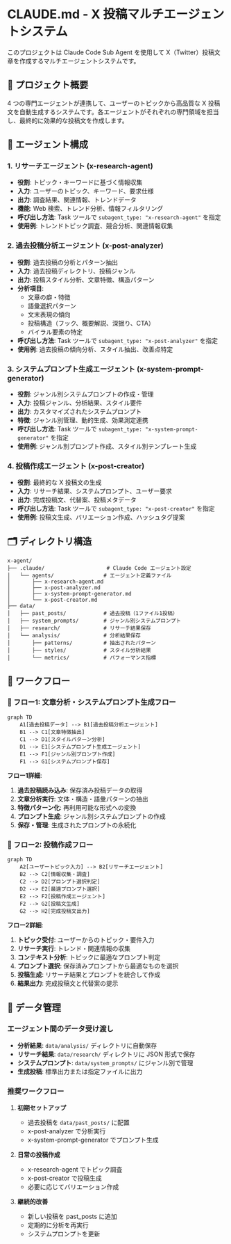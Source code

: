 # CLAUDE.md - X 投稿マルチエージェントシステム

このプロジェクトは Claude Code Sub Agent を使用して X（Twitter）投稿文章を作成するマルチエージェントシステムです。

## 🎯 プロジェクト概要

4 つの専門エージェントが連携して、ユーザーのトピックから高品質な X 投稿文を自動生成するシステムです。各エージェントがそれぞれの専門領域を担当し、最終的に効果的な投稿文を作成します。

## 🤖 エージェント構成

### 1. リサーチエージェント (x-research-agent)

- **役割**: トピック・キーワードに基づく情報収集
- **入力**: ユーザーのトピック、キーワード、要求仕様
- **出力**: 調査結果、関連情報、トレンドデータ
- **機能**: Web 検索、トレンド分析、情報フィルタリング
- **呼び出し方法**: Task ツールで `subagent_type: "x-research-agent"` を指定
- **使用例**: トレンドトピック調査、競合分析、関連情報収集

### 2. 過去投稿分析エージェント (x-post-analyzer)

- **役割**: 過去投稿の分析とパターン抽出
- **入力**: 過去投稿ディレクトリ、投稿ジャンル
- **出力**: 投稿スタイル分析、文章特徴、構造パターン
- **分析項目**:
  - 文章の癖・特徴
  - 語彙選択パターン
  - 文末表現の傾向
  - 投稿構造（フック、概要解説、深掘り、CTA）
  - バイラル要素の特定
- **呼び出し方法**: Task ツールで `subagent_type: "x-post-analyzer"` を指定
- **使用例**: 過去投稿の傾向分析、スタイル抽出、改善点特定

### 3. システムプロンプト生成エージェント (x-system-prompt-generator)

- **役割**: ジャンル別システムプロンプトの作成・管理
- **入力**: 投稿ジャンル、分析結果、スタイル要件
- **出力**: カスタマイズされたシステムプロンプト
- **特徴**: ジャンル別管理、動的生成、効果測定連携
- **呼び出し方法**: Task ツールで `subagent_type: "x-system-prompt-generator"` を指定
- **使用例**: ジャンル別プロンプト作成、スタイル別テンプレート生成

### 4. 投稿作成エージェント (x-post-creator)

- **役割**: 最終的な X 投稿文の生成
- **入力**: リサーチ結果、システムプロンプト、ユーザー要求
- **出力**: 完成投稿文、代替案、投稿メタデータ
- **呼び出し方法**: Task ツールで `subagent_type: "x-post-creator"` を指定
- **使用例**: 投稿文生成、バリエーション作成、ハッシュタグ提案

## 🗂️ ディレクトリ構造

```
x-agent/
├── .claude/                    # Claude Code エージェント設定
│   └── agents/                # エージェント定義ファイル
│       ├── x-research-agent.md
│       ├── x-post-analyzer.md
│       ├── x-system-prompt-generator.md
│       └── x-post-creator.md
├── data/
│   ├── past_posts/            # 過去投稿（1ファイル1投稿）
│   ├── system_prompts/        # ジャンル別システムプロンプト
│   ├── research/              # リサーチ結果保存
│   └── analysis/              # 分析結果保存
│       ├── patterns/          # 抽出されたパターン
│       ├── styles/            # スタイル分析結果
│       └── metrics/           # パフォーマンス指標
```

## 🔄 ワークフロー

### 📝 フロー1: 文章分析・システムプロンプト生成フロー

```mermaid
graph TD
    A1[過去投稿データ] --> B1[過去投稿分析エージェント]
    B1 --> C1[文章特徴抽出]
    C1 --> D1[スタイルパターン分析]
    D1 --> E1[システムプロンプト生成エージェント]
    E1 --> F1[ジャンル別プロンプト作成]
    F1 --> G1[システムプロンプト保存]
```

**フロー1詳細**:
1. **過去投稿読み込み**: 保存済み投稿データの取得
2. **文章分析実行**: 文体・構造・語彙パターンの抽出
3. **特徴パターン化**: 再利用可能な形式への変換
4. **プロンプト生成**: ジャンル別システムプロンプトの作成
5. **保存・管理**: 生成されたプロンプトの永続化

### 🚀 フロー2: 投稿作成フロー

```mermaid
graph TD
    A2[ユーザートピック入力] --> B2[リサーチエージェント]
    B2 --> C2[情報収集・調査]
    C2 --> D2[プロンプト選択判定]
    D2 --> E2[最適プロンプト選択]
    E2 --> F2[投稿作成エージェント]
    F2 --> G2[投稿文生成]
    G2 --> H2[完成投稿文出力]
```

**フロー2詳細**:
1. **トピック受付**: ユーザーからのトピック・要件入力
2. **リサーチ実行**: トレンド・関連情報の収集
3. **コンテキスト分析**: トピックに最適なプロンプト判定
4. **プロンプト選択**: 保存済みプロンプトから最適なものを選択
5. **投稿生成**: リサーチ結果とプロンプトを統合して作成
6. **結果出力**: 完成投稿文と代替案の提示

## 📂 データ管理

### エージェント間のデータ受け渡し

- **分析結果**: `data/analysis/` ディレクトリに自動保存
- **リサーチ結果**: `data/research/` ディレクトリに JSON 形式で保存
- **システムプロンプト**: `data/system_prompts/` にジャンル別で管理
- **生成投稿**: 標準出力または指定ファイルに出力

### 推奨ワークフロー

1. **初期セットアップ**
   - 過去投稿を `data/past_posts/` に配置
   - x-post-analyzer で分析実行
   - x-system-prompt-generator でプロンプト生成

2. **日常の投稿作成**
   - x-research-agent でトピック調査
   - x-post-creator で投稿生成
   - 必要に応じてバリエーション作成

3. **継続的改善**
   - 新しい投稿を past_posts に追加
   - 定期的に分析を再実行
   - システムプロンプトを更新
